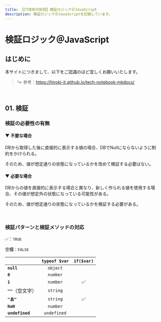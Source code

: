 ```yaml
---
title: 【IT技術の知見】検証ロジック＠JavaScript
description: 検証ロジック＠JavaScriptを記録しています。
---
```


# 検証ロジック＠JavaScript

## はじめに

本サイトにつきまして、以下をご認識のほど宜しくお願いいたします。



> ↪️ 参考：https://hiroki-it.github.io/tech-notebook-mkdocs/

<br>

## 01. 検証

### 検証の必要性の有無

#### ▼ 不要な場合

DBから取得した後に直接的に表示する値の場合、DBでNullにならないように制約をかけられる。

そのため、値が想定通りの状態になっているかを改めて検証する必要はない。



#### ▼ 必要な場合

DBからの値を直接的に表示する場合と異なり、新しく作られる値を使用する場合、その値が想定外の状態になっている可能性がある。

そのため、値が想定通りの状態になっているかを検証する必要がある。



<br>

### 検証パターンと検証メソッドの対応

✅：```TRUE```

空欄：```FALSE```


|                      | ```typeof $var``` | ```if($var)``` |
|:---------------------|:-----------------:|:--------------:|
| **```null```**       |   ```object```    |                |
| **```0```**          |   ```number```    |                |
| **```1```**          |   ```number```    |       ✅        |
| **```""```**（空文字） |   ```string```    |                |
| **```"あ"```**        |   ```string```    |       ✅        |
| **```NaN```**        |   ```number```    |                |
| **```undefined```**  |  ```undefined```  |                |


<br>
